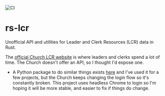 ![CI](https://github.com/ephraimkunz/rs-lcr/workflows/CI/badge.svg?branch=master)
# rs-lcr

Unofficial API and utilities for Leader and Clerk Resources (LCR) data in Rust. 

The [official Church LCR website](https://lcr.churchofjesuschrist.org) is where leaders and clerks spend a lot of time. The Church doesn't offer an API, so I thought I'd expose one. 
* A Python package to do similar things exists [here](https://github.com/philipbl/LCR-API) and I've used it for a few projects, but the Church keeps changing the login flow so it's constantly broken. This project uses headless Chrome to login so I'm hoping it will be more stable, and easier to fix if things do change.
